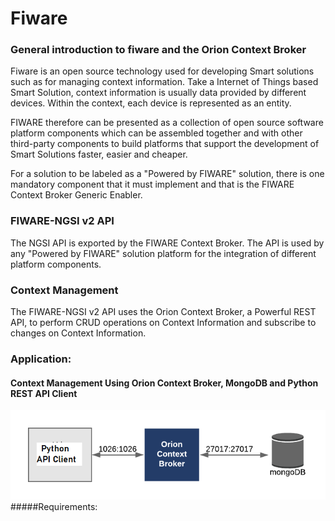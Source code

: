 # Fiware
### General introduction to fiware and the Orion Context Broker
Fiware is an open source technology used for developing Smart solutions such as  for managing context information. Take a Internet of Things based Smart Solution, context information is usually data provided by different devices.
Within the context, each device is represented as an entity.

FIWARE therefore can be presented as a collection of open source software platform components which can be assembled together and with other third-party components to build platforms that support the development of Smart Solutions faster, easier and cheaper.

For a solution to be labeled as a "Powered by FIWARE" solution, there is one mandatory component that it must implement and that is the FIWARE Context Broker Generic Enabler.

### FIWARE-NGSI v2 API
The NGSI API is exported by the FIWARE Context Broker. The API is used by any "Powered by FIWARE" solution platform for the integration of different platform components.
### Context Management
The FIWARE-NGSI v2 API uses the Orion Context Broker, a Powerful REST API, to perform CRUD operations on Context Information and subscribe to changes on Context Information.

### Application: 
#### Context Management Using Orion Context Broker, MongoDB and Python REST API Client
![Archtecture](architecture.png)
#####Requirements:
